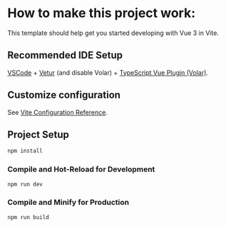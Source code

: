 # How to make this project work:

This template should help get you started developing with Vue 3 in Vite.

## Recommended IDE Setup

[VSCode](https://code.visualstudio.com/) + [Vetur](https://marketplace.visualstudio.com/items?itemName=johnsoncodehk.volar) (and disable Volar) + [TypeScript Vue Plugin (Volar)](https://marketplace.visualstudio.com/items?itemName=johnsoncodehk.vscode-typescript-vue-plugin).

## Customize configuration

See [Vite Configuration Reference](https://vitejs.dev/config/).

## Project Setup

```sh
npm install
```

### Compile and Hot-Reload for Development

```sh
npm run dev
```

### Compile and Minify for Production

```sh
npm run build
```
